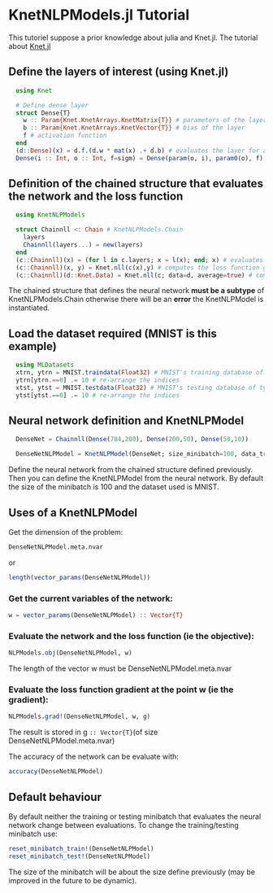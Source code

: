 # KnetNLPModels.jl Tutorial

This tutoriel suppose a prior knowledge about julia and Knet.jl.
The tutorial about [Knet.jl](https://github.com/denizyuret/Knet.jl/tree/master/tutorial)

## Define the layers of interest (using Knet.jl)
```julia
  using Knet

  # Define dense layer
  struct Dense{T}
    w :: Param{Knet.KnetArrays.KnetMatrix{T}} # parameters of the layers
    b :: Param{Knet.KnetArrays.KnetVector{T}} # bias of the layer
    f # activation function
  end
  (d::Dense)(x) = d.f.(d.w * mat(x) .+ d.b) # evaluates the layer for a given input x
  Dense(i :: Int, o :: Int, f=sigm) = Dense(param(o, i), param0(o), f) # define a dense layer whith an input size of i and an output size of o
```

## Definition of the chained structure that evaluates the network and the loss function 
```julia
  using KnetNLPModels

  struct Chainnll <: Chain # KnetNLPModels.Chain
    layers
    Chainnll(layers...) = new(layers)
  end
  (c::Chainnll)(x) = (for l in c.layers; x = l(x); end; x) # evaluates the network for a given input
  (c::Chainnll)(x, y) = Knet.nll(c(x),y) # computes the loss function given the input x and the expected result y
  (c::Chainnll)(d::Knet.Data) = Knet.nll(c; data=d, average=true) # computes the loss function for a minibatch
```

The chained structure that defines the neural network **must be a subtype** of KnetNLPModels.Chain otherwise there will be an **error** the KnetNLPModel is instantiated. 

## Load the dataset required (MNIST is this example)
```julia
  using MLDatasets
  xtrn, ytrn = MNIST.traindata(Float32) # MNIST's training database of type T
  ytrn[ytrn.==0] .= 10 # re-arrange the indices
  xtst, ytst = MNIST.testdata(Float32) # MNIST's testing database of type T
  ytst[ytst.==0] .= 10 # re-arrange the indices
```

## Neural network definition and KnetNLPModel
```julia
  DenseNet = Chainnll(Dense(784,200), Dense(200,50), Dense(50,10)) 

  DenseNetNLPModel = KnetNLPModel(DenseNet; size_minibatch=100, data_train=(xtrn,ytrn), data_test=(xtst,ytst)) # define the KnetNLPModel
```
Define the neural network from the chained structure defined previously.
Then you can define the KnetNLPModel from the neural network.
By default the size of the minibatch is 100 and the dataset used is MNIST.


## Uses of a KnetNLPModel
Get the dimension of the problem:
```julia
DenseNetNLPModel.meta.nvar
```
or 
```julia
length(vector_params(DenseNetNLPModel))
```

### Get the current variables of the network:
```julia
w = vector_params(DenseNetNLPModel) :: Vector{T}
```

### Evaluate the network and the loss function (ie the objective):
```julia
NLPModels.obj(DenseNetNLPModel, w)
```
The length of the vector w must be DenseNetNLPModel.meta.nvar

### Evaluate the loss function gradient at the point w (ie the gradient):
```julia
NLPModels.grad!(DenseNetNLPModel, w, g)
```
The result is stored in g ```:: Vector{T}```(of size DenseNetNLPModel.meta.nvar)

The accuracy of the network can be evaluate with:
```julia
accuracy(DenseNetNLPModel)
```



## Default behaviour
By default neither the training or testing minibatch that evaluates the neural network change between evaluations.
To change the training/testing minibatch use:

```julia
reset_minibatch_train!(DenseNetNLPModel)
reset_minibatch_test!(DenseNetNLPModel)
```
The size of the minibatch will be about the size define previously (may be improved in the future to be dynamic).
